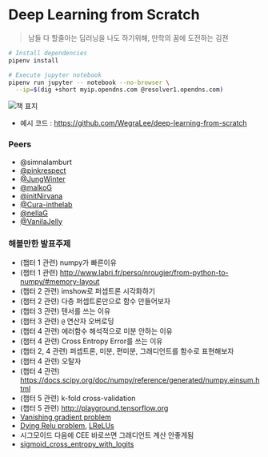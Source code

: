 Deep Learning from Scratch
========
> 남들 다 할줄아는 딥러닝을 나도 하기위해, 만학의 꿈에 도전하는 김젼

```bash
# Install dependencies
pipenv install

# Execute jupyter notebook
pipenv run jupyter -- notebook --no-browser \
  --ip=$(dig +short myip.opendns.com @resolver1.opendns.com)
```

![책 표지](https://raw.githubusercontent.com/oreilly-japan/deep-learning-from-scratch/images/deep-learning-from-scratch.png)

- 예시 코드 : https://github.com/WegraLee/deep-learning-from-scratch

### Peers
- @simnalamburt
- [@pinkrespect](https://github.com/pinkrespect/DeepLearningFromScratch)
- [@JungWinter](https://github.com/JungWinter/Code_Study/tree/master/Book/DeepLearningFromScratch)
- [@malkoG](https://github.com/malkoG/academic/tree/master/data-science/deep-learning-from-scratch)
- [@initNirvana](https://github.com/initNirvana/LifeCoding/tree/master/DeeplearningScratch)
- [@Cura-inthelab](https://github.com/Cura-inthelab/deep-learning)
- [@nellaG](https://github.com/nellaG/dlfs)
- [@VanilaJelly](https://github.com/VanilaJelly/ddl)

### 해볼만한 발표주제
- (챕터 1 관련) numpy가 빠른이유
- (챕터 1 관련) http://www.labri.fr/perso/nrougier/from-python-to-numpy/#memory-layout
- (챕터 2 관련) imshow로 퍼셉트론 시각화하기
- (챕터 2 관련) 다층 퍼셉트론만으로 함수 만들어보자
- (챕터 3 관련) 텐서를 쓰는 이유
- (챕터 3 관련) `@` 연산자 오버로딩
- (챕터 4 관련) 에러함수 해석적으로 미분 안하는 이유
- (챕터 4 관련) Cross Entropy Error를 쓰는 이유
- (챕터 2, 4 관련) 퍼셉트론, 미분, 편미분, 그래디언트를 함수로 표현해보자
- (챕터 4 관련) 오탈자
- (챕터 4 관련) https://docs.scipy.org/doc/numpy/reference/generated/numpy.einsum.html
- (챕터 5 관련) k-fold cross-validation
- (챕터 5 관련) http://playground.tensorflow.org
- [Vanishing gradient problem](https://en.wikipedia.org/wiki/Vanishing_gradient_problem)
- [Dying Relu problem], [LReLUs]
- 시그모이드 다음에 CEE 바로쓰면 그래디언트 계산 안좋게됨
- [sigmoid_cross_entropy_with_logits](https://www.tensorflow.org/api_docs/python/tf/nn/sigmoid_cross_entropy_with_logits)

[Dying Relu problem]: https://en.wikipedia.org/wiki/Rectifier_(neural_networks)#Potential_problems
[LReLUs]: https://en.wikipedia.org/wiki/Rectifier_(neural_networks)#Leaky_ReLUs
